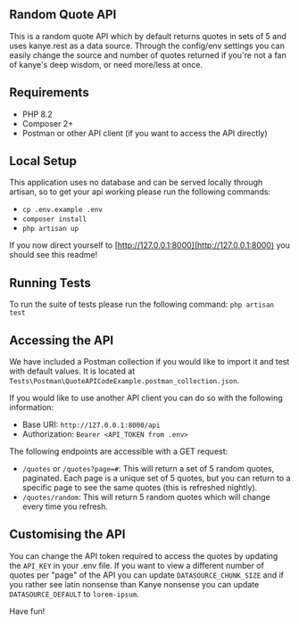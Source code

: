 
## Random Quote API

This is a random quote API which by default returns quotes in sets of 5 and uses kanye.rest as a data source. Through the config/env settings you can easily change the source and number of quotes returned if you're not a fan of kanye's deep wisdom, or need more/less at once.


## Requirements

- PHP 8.2
- Composer 2+
- Postman or other API client (if you want to access the API directly)

## Local Setup

This application uses no database and can be served locally through artisan, so to get your api working please run the following commands:

- `cp .env.example .env`
- `composer install`
- `php artisan up`

If you now direct yourself to [http://127.0.0.1:8000](http://127.0.0.1:8000) you should see this readme!

## Running Tests

To run the suite of tests please run the following command: `php artisan test`

## Accessing the API

We have included a Postman collection if you would like to import it and test with default values. It is located at `Tests\Postman\QuoteAPICodeExample.postman_collection.json`.

If you would like to use another API client you can do so with the following information:

- Base URI: `http://127.0.0.1:8000/api`
- Authorization: `Bearer <API_TOKEN from .env>`

The following endpoints are accessible with a GET request:

- `/quotes` or `/quotes?page=#`: This will return a set of 5 random quotes, paginated. Each page is a unique set of 5 quotes, but you can return to a specific page to see the same quotes (this is refreshed nightly). 
- `/quotes/random`: This will return 5 random quotes which will change every time you refresh.

## Customising the API

You can change the API token required to access the quotes by updating the `API_KEY` in your .env file. If you want to view a different number of quotes per "page" of the API you can update `DATASOURCE_CHUNK_SIZE` and if you rather see latin nonsense than Kanye nonsense you can update `DATASOURCE_DEFAULT` to `lorem-ipsum`. 

Have fun!



